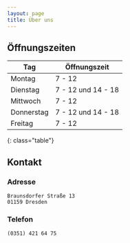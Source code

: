 ```yaml
---
layout: page
title: Über uns
---
```


## Öffnungszeiten
| Tag | Öffnungszeit |
| ------------- | ------------- |
| Montag | 7 - 12 |
| Dienstag | 7 - 12 und 14 - 18 |
| Mittwoch | 7 - 12 |
| Donnerstag | 7 - 12 und 14 - 18 |
| Freitag | 7 - 12 |
{: class="table"}

## Kontakt
### Adresse
```
Braunsdorfer Straße 13
01159 Dresden
```
### Telefon
```
(0351) 421 64 75
```
